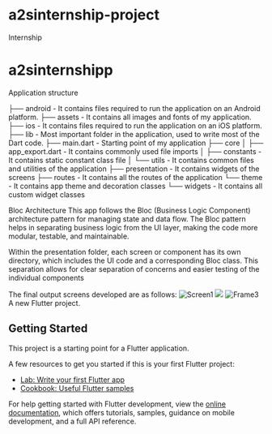# a2sinternship-project
Internship
# a2sinternshipp

Application structure

├── android - It contains files required to run the application on an Android platform.
├── assets - It contains all images and fonts of my application.
├── ios - It contains files required to run the application on an iOS platform.
├── lib - Most important folder in the application, used to write most of the Dart code.
├── main.dart - Starting point of my application
├── core
│ ├── app_export.dart - It contains commonly used file imports
│ ├── constants - It contains static constant class file
│ └── utils - It contains common files and utilities of the application
├── presentation - It contains widgets of the screens
├── routes - It contains all the routes of the application
└── theme - It contains app theme and decoration classes
└── widgets - It contains all custom widget classes

Bloc Architecture
This app follows the Bloc (Business Logic Component) architecture pattern for managing state and data flow. The Bloc pattern helps in separating business logic from the UI layer, making the code more modular, testable, and maintainable.

Within the presentation folder, each screen or component has its own directory, which includes the UI code and a corresponding Bloc class. This separation allows for clear separation of concerns and easier testing of the individual components

The final output screens developed are as follows:
![Screen1](c:/Users/Firos/Downloads/Screenshot_20230530_221324.jpg)
![](c:/Users/Firos/Downloads/Screenshot_20230530_221331.jpg)
![Frame3](c:/Users/Firos/Downloads/Screenshot_20230530_221351.jpg)
A new Flutter project.

## Getting Started

This project is a starting point for a Flutter application.

A few resources to get you started if this is your first Flutter project:

-   [Lab: Write your first Flutter app](https://docs.flutter.dev/get-started/codelab)
-   [Cookbook: Useful Flutter samples](https://docs.flutter.dev/cookbook)

For help getting started with Flutter development, view the
[online documentation](https://docs.flutter.dev/), which offers tutorials,
samples, guidance on mobile development, and a full API reference.
